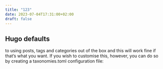```yaml
---
title: "123"
date: 2023-07-04T17:31:00+02:00
draft: false
---
```


## Hugo defaults

to using posts, tags and categories out of the box and this will work fine if that’s what you want. If you wish to customise this, however, you can do so by creating a taxonomies.toml configuration file:

